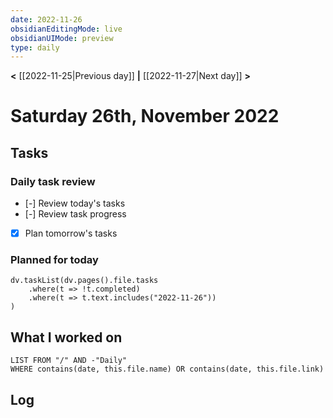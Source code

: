 ```yaml
---
date: 2022-11-26
obsidianEditingMode: live
obsidianUIMode: preview
type: daily
---
```


**<** [[2022-11-25|Previous day]] **|** [[2022-11-27|Next day]] **>**

# Saturday 26th, November 2022

## Tasks

### Daily task review
- [-] Review today's tasks
- [-] Review task progress
- [x] Plan tomorrow's tasks

### Planned for today

```dataviewjs
dv.taskList(dv.pages().file.tasks
	.where(t => !t.completed)
	.where(t => t.text.includes("2022-11-26"))
)
```

## What I worked on
```dataview
LIST FROM "/" AND -"Daily"
WHERE contains(date, this.file.name) OR contains(date, this.file.link)
```

## Log
